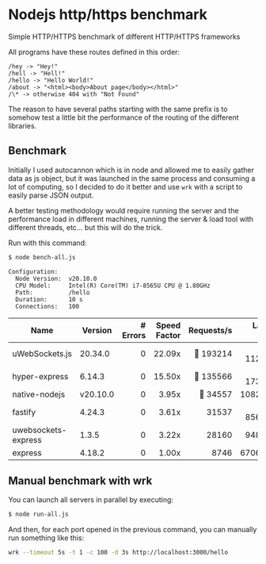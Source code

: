 # Nodejs http/https benchmark

Simple HTTP/HTTPS benchmark of different HTTP/HTTPS frameworks

All programs have these routes defined in this order:

```
/hey -> "Hey!"
/hell -> "Hell!"
/hello -> "Hello World!"
/about -> "<html><body>About page</body></html>"
/\* -> otherwise 404 with "Not Found"
```

The reason to have several paths starting with the same prefix is to somehow
test a little bit the performance of the routing of the different libraries.

## Benchmark

Initially I used autocannon which is in node and allowed me to easily gather
data as js object, but it was launched in the same process and consuming a lot
of computing, so I decided to do it better and use `wrk` with a script to
easily parse JSON output.

A better testing methodology would require running the server and the
performance load in different machines, running the server & load tool with
different threads, etc... but this will do the trick.

Run with this command:

```bash
$ node bench-all.js
```

```
Configuration:
  Node Version:  v20.10.0
  CPU Model:     Intel(R) Core(TM) i7-8565U CPU @ 1.80GHz
  Path:          /hello
  Duration:      10 s
  Connections:   100
```

| Name                | Version  | # Errors | Speed Factor | Requests/s | Latency (us) | Throughput (MB/s) |
|---------------------|----------|---------:|-------------:|-----------:|-------------:|------------------:|
| uWebSockets.js      | 20.34.0  |        0 |       22.09x |  🥇 193214 |  🥇 1120.000 |       🥇 17.0MB/s |
| hyper-express       | 6.14.3   |        0 |       15.50x |  🥈 135566 |  🥈 1732.000 |       🥈 11.9MB/s |
| native-nodejs       | v20.10.0 |        0 |        3.95x |   🥉 34557 |    10828.000 |           5.1MB/s |
| fastify             | 4.24.3   |        0 |        3.61x |      31537 |  🥉 8562.000 |        🥉 5.6MB/s |
| uwebsockets-express | 1.3.5    |        0 |        3.22x |      28160 |     9488.000 |           3.8MB/s |
| express             | 4.18.2   |        0 |        1.00x |       8746 |    67060.000 |           2.1MB/s |

## Manual benchmark with wrk

You can launch all servers in parallel by executing:

```bash
$ node run-all.js
```

And then, for each port opened in the previous command, you can manually run
something like this:

```bash
wrk --timeout 5s -t 1 -c 100 -d 3s http://localhost:3000/hello
```
